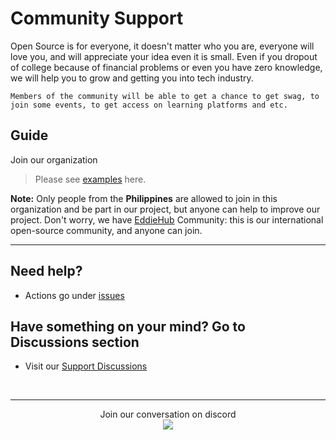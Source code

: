 # Community Support

Open Source is for everyone, it doesn't matter who you are, everyone will love you, and will appreciate your idea even it is small. Even if you dropout of college because of financial problems or even you have zero knowledge, we will help you to grow and getting you into tech industry.

```
Members of the community will be able to get a chance to get swag, to join some events, to get access on learning platforms and etc.
```


## Guide

Join our organization <br />
> Please see <a href="https://github.com/SurPathHub/support/issues?q=is%3Aissue+is%3Aclosed+label%3A%22invite+me+to+the+community%22">examples</a> here.

**Note:** Only people from the **Philippines** are allowed to join in this organization and be part in our project, but anyone can help to improve our project. Don't worry, we have <a href="https://github.com/EddieHubCommunity/support">EddieHub</a> Community: this is our international open-source community, and anyone can join.

<hr />

## Need help?
- Actions go under <a href="https://github.com/SurPathHub/support/issues">issues</a>

## Have something on your mind? Go to Discussions section
- Visit our <a href="https://github.com/SurPathHub/support/discussions">Support Discussions</a>

<br />

<hr/>

 <p align="center">
Join our conversation on discord 
<br />
 
<a href="https://discord.com/invite/RATJsSGM9d">
   <img src="https://img.shields.io/discord/790101969413865472?logo=discord&style=for-the-badge" target="blank" />
</a>
</p>

